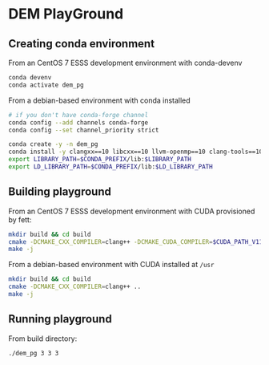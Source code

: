 # DEM PlayGround

## Creating conda environment

From an CentOS 7 ESSS development environment with conda-devenv
```bash
conda devenv
conda activate dem_pg
```

From a debian-based environment with conda installed
```bash
# if you don't have conda-forge channel
conda config --add channels conda-forge
conda config --set channel_priority strict

conda create -y -n dem_pg
conda install -y clangxx==10 libcxx==10 llvm-openmp==10 clang-tools==10 "cmake>=3.8"
export LIBRARY_PATH=$CONDA_PREFIX/lib:$LIBRARY_PATH
export LD_LIBRARY_PATH=$CONDA_PREFIX/lib:$LD_LIBRARY_PATH
```

## Building playground

From an CentOS 7 ESSS development environment with CUDA provisioned by fett:
```bash
mkdir build && cd build
cmake -DCMAKE_CXX_COMPILER=clang++ -DCMAKE_CUDA_COMPILER=$CUDA_PATH_V11_1/bin/nvcc -DCUDA_TOOLKIT_ROOT_DIR=$CUDA_PATH_V11_1 ..
make -j
```

From a debian-based environment with CUDA installed at `/usr`
```bash
mkdir build && cd build
cmake -DCMAKE_CXX_COMPILER=clang++ ..
make -j
```

## Running playground

From build directory:
```bash
./dem_pg 3 3 3
```
